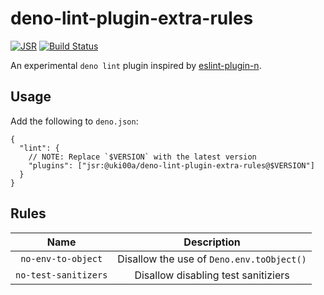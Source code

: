 # deno-lint-plugin-extra-rules

[![JSR](https://jsr.io/badges/@uki00a/deno-lint-plugin-extra-rules)](https://jsr.io/@uki00a/deno-lint-plugin-extra-rules)
[![Build Status](https://github.com/uki00a/deno-lint-plugin-extra-rules/workflows/CI/badge.svg)](https://github.com/uki00a/deno-lint-plugin-extra-rules/actions)

An experimental `deno lint` plugin inspired by
[eslint-plugin-n](https://github.com/eslint-community/eslint-plugin-n).

## Usage

Add the following to `deno.json`:

```jsonc
{
  "lint": {
    // NOTE: Replace `$VERSION` with the latest version
    "plugins": ["jsr:@uki00a/deno-lint-plugin-extra-rules@$VERSION"]
  }
}
```

## Rules

|         Name         |                Description                |
| :------------------: | :---------------------------------------: |
|  `no-env-to-object`  | Disallow the use of `Deno.env.toObject()` |
| `no-test-sanitizers` |    Disallow disabling test sanitiziers    |
